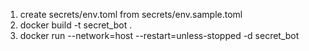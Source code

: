 1) create secrets/env.toml from secrets/env.sample.toml
2) docker build -t secret_bot .
3) docker run --network=host --restart=unless-stopped -d secret_bot